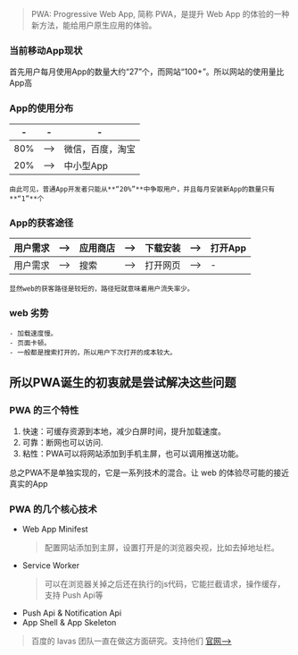 > PWA: Progressive Web App, 简称 PWA，是提升 Web App 的体验的一种新方法，能给用户原生应用的体验。  

### 当前移动App现状

   首先用户每月使用App的数量大约“27”个，而网站“100+”。所以网站的使用量比App高

### App的使用分布

|-|-|-|
|-|-|-|
|80%|-->|微信，百度，淘宝|
|20%|-->|中小型App|

    由此可见，普通App开发者只能从**“20%”**中争取用户，并且每月安装新App的数量只有**“1”**个

### App的获客途径

|用户需求|-->|应用商店|-->|下载安装|-->|打开App|
|-|-|-|-|-|-|-|
|用户需求|-->|搜索|-->|打开网页|-->|-|

    显然web的获客路径是较短的，路径短就意味着用户流失率少。

### web 劣势
    - 加载速度慢。
    - 页面卡顿。
    - 一般都是搜索打开的，所以用户下次打开的成本较大。

## 所以PWA诞生的初衷就是尝试解决这些问题

### PWA 的三个特性

1. 快速：可缓存资源到本地，减少白屏时间，提升加载速度。
2. 可靠：断网也可以访问.
3. 粘性：PWA可以将网站添加到手机主屏，也可以调用推送功能。

总之PWA不是单独实现的，它是一系列技术的混合。让 web 的体验尽可能的接近真实的App

### PWA 的几个核心技术

- Web App Minifest
    > 配置网站添加到主屏，设置打开是的浏览器央视，比如去掉地址栏。
- Service Worker
    > 可以在浏览器关掉之后还在执行的js代码，它能拦截请求，操作缓存，支持 Push Api等
- Push Api & Notification Api
- App Shell & App Skeleton

> 百度的 lavas 团队一直在做这方面研究。支持他们 [官网-->](https://lavas.baidu.com/)
